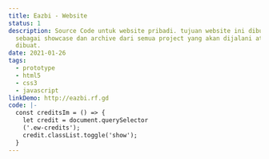 ```yaml
---
title: Eazbi - Website
status: 1
description: Source Code untuk website pribadi. tujuan website ini dibuat adalah
  sebagai showcase dan archive dari semua project yang akan dijalani atau
  dibuat.
date: 2021-01-26
tags:
  - prototype
  - html5
  - css3
  - javascript
linkDemo: http://eazbi.rf.gd
code: |-
  const creditsIm = () => {
    let credit = document.querySelector
    ('.ew-credits');
    credit.classList.toggle('show');
  }
---
```

